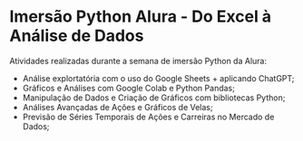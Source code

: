 # Imersão Python Alura - Do Excel à Análise de Dados

Atividades realizadas durante a semana de imersão Python da Alura:
* Análise explortatória com o uso do Google Sheets + aplicando ChatGPT;
* Gráficos e Análises com Google Colab e Python Pandas;
* Manipulação de Dados e Criação de Gráficos com bibliotecas Python;
* Análises Avançadas de Ações e Gráficos de Velas;
* Previsão de Séries Temporais de Ações e Carreiras no Mercado de Dados;
